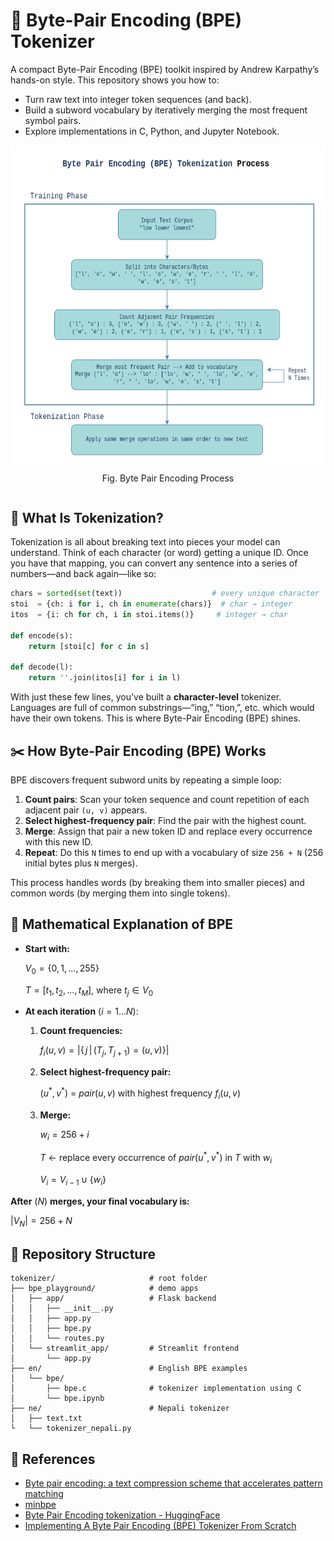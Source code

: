 # 🔖 Byte-Pair Encoding (BPE) Tokenizer
A compact Byte-Pair Encoding (BPE) toolkit inspired by Andrew Karpathy’s hands-on style. This repository shows you how to:

- Turn raw text into integer token sequences (and back).
- Build a subword vocabulary by iteratively merging the most frequent symbol pairs.
- Explore implementations in C, Python, and Jupyter Notebook.

<div style="display: flex; flex-direction: column; align-items: center;">
<img src="assets/BPE.png" alt="BPE process" width="592.8" height="509.6">
<p style="text-align: center;">Fig. Byte Pair Encoding Process</p>
</div>

## 🚀 What Is Tokenization?

Tokenization is all about breaking text into pieces your model can understand. Think of each character (or word) getting a unique ID. Once you have that mapping, you can convert any sentence into a series of numbers—and back again—like so:

```python
chars = sorted(set(text))                    # every unique character
stoi  = {ch: i for i, ch in enumerate(chars)}  # char → integer
itos  = {i: ch for ch, i in stoi.items()}     # integer → char

def encode(s):
    return [stoi[c] for c in s]

def decode(l):
    return ''.join(itos[i] for i in l)
```

With just these few lines, you’ve built a **character-level** tokenizer. Languages are full of common substrings—“ing,” “tion,”, etc. which would have their own tokens. This is where Byte-Pair Encoding (BPE) shines.

## ✂️ How Byte-Pair Encoding (BPE) Works

BPE discovers frequent subword units by repeating a simple loop:

1. **Count pairs**: Scan your token sequence and count repetition of each adjacent pair `(u, v)` appears.
2. **Select highest-frequency pair**: Find the pair with the highest count.
3. **Merge**: Assign that pair a new token ID and replace every occurrence with this new ID.
4. **Repeat**: Do this `N` times to end up with a vocabulary of size `256 + N` (256 initial bytes plus `N` merges).

This process handles words (by breaking them into smaller pieces) and common words (by merging them into single tokens).

## 🧮 Mathematical Explanation of BPE

- **Start with:**
  
  $V_0 = \{0,1,\ldots,255\}$
  
  $T = [t_1,t_2,\ldots,t_M]$, where $t_j \in V_0$

- **At each iteration** ($i = 1\ldots N$):
  
  1. **Count frequencies:**
     
     $f_i(u,v) = |\{\,j \,|\, (T_j, T_{j+1}) = (u,v)\}|$
  
  2. **Select highest-frequency pair:**
     
     $(u^* , v^* )$ = $pair (u,v)$ with highest frequency $f_i(u,v)$
  
  3. **Merge:**
     
     $w_i = 256 + i$
     
     $T$ ← replace every occurrence of $pair (u^* , v^* )$ in $T$ with $w_i$
     
     $V_i = V_{i-1} \cup \{w_i\}$

**After** ($N$) **merges, your final vocabulary is:**

$|V_N| = 256 + N$

## 📁 Repository Structure

```plaintext
tokenizer/                     # root folder
├── bpe_playground/            # demo apps
│   ├── app/                   # Flask backend
│   │   ├── __init__.py
│   │   ├── app.py
│   │   ├── bpe.py
│   │   └── routes.py
│   └── streamlit_app/         # Streamlit frontend
│       └── app.py
├── en/                        # English BPE examples
│   └── bpe/
│       ├── bpe.c              # tokenizer implementation using C
│       └── bpe.ipynb
├── ne/                        # Nepali tokenizer
│   ├── text.txt
└   └── tokenizer_nepali.py

```

## 🔗 References

- [Byte pair encoding: a text compression scheme that accelerates pattern matching](https://citeseerx.ist.psu.edu/document?repid=rep1&type=pdf&doi=1e9441bbad598e181896349757b82af42b6a6902)
- [minbpe](https://github.com/karpathy/minbpe)
- [Byte Pair Encoding tokenization - HuggingFace](https://huggingface.co/learn/llm-course/en/chapter6/5)
- [Implementing A Byte Pair Encoding (BPE) Tokenizer From Scratch](https://sebastianraschka.com/blog/2025/bpe-from-scratch.html)